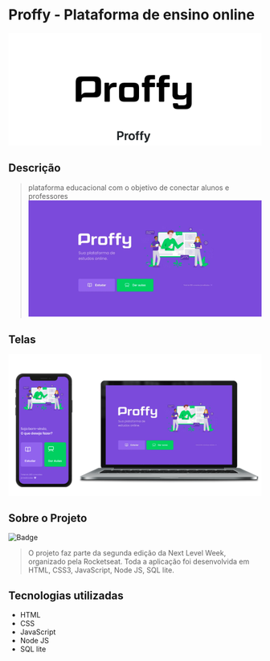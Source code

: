 # Proffy - Plataforma de ensino online
![](public/images/Proffy%20logo.png)

## Descrição
> plataforma educacional com o objetivo de conectar alunos e professores
![](public/images/Home.png)
## Telas 
![](public/images/Telas.png)
## Sobre o Projeto
![Badge](https://img.shields.io/badge/Blog-Rocketseat-%237159c1?style=for-the-badge&logo=ghost)
> O projeto faz parte da segunda edição da Next Level Week, organizado pela Rocketseat. Toda a aplicação foi desenvolvida em HTML, CSS3, JavaScript, Node JS, SQL lite. 

## Tecnologias utilizadas 
- HTML
- CSS
- JavaScript
- Node JS
- SQL lite
  
